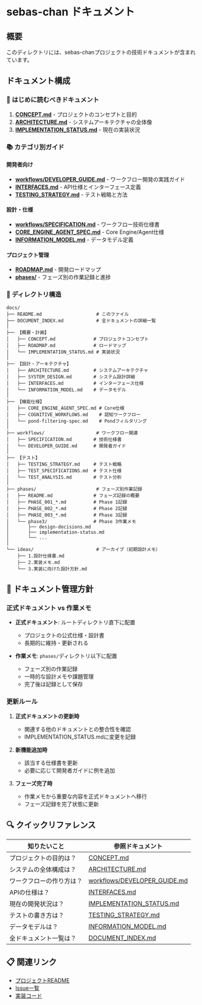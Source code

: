 # sebas-chan ドキュメント

## 概要

このディレクトリには、sebas-chanプロジェクトの技術ドキュメントが含まれています。

## ドキュメント構成

### 🎯 はじめに読むべきドキュメント

1. **[CONCEPT.md](CONCEPT.md)** - プロジェクトのコンセプトと目的
2. **[ARCHITECTURE.md](ARCHITECTURE.md)** - システムアーキテクチャの全体像
3. **[IMPLEMENTATION_STATUS.md](IMPLEMENTATION_STATUS.md)** - 現在の実装状況

### 📚 カテゴリ別ガイド

#### 開発者向け
- **[workflows/DEVELOPER_GUIDE.md](workflows/DEVELOPER_GUIDE.md)** - ワークフロー開発の実践ガイド
- **[INTERFACES.md](INTERFACES.md)** - API仕様とインターフェース定義
- **[TESTING_STRATEGY.md](TESTING_STRATEGY.md)** - テスト戦略と方法

#### 設計・仕様
- **[workflows/SPECIFICATION.md](workflows/SPECIFICATION.md)** - ワークフロー技術仕様書
- **[CORE_ENGINE_AGENT_SPEC.md](CORE_ENGINE_AGENT_SPEC.md)** - Core Engine/Agent仕様
- **[INFORMATION_MODEL.md](INFORMATION_MODEL.md)** - データモデル定義

#### プロジェクト管理
- **[ROADMAP.md](ROADMAP.md)** - 開発ロードマップ
- **[phases/](phases/)** - フェーズ別の作業記録と進捗

### 📁 ディレクトリ構造

```
docs/
├── README.md                    # このファイル
├── DOCUMENT_INDEX.md            # 全ドキュメントの詳細一覧
│
├── 【概要・計画】
│   ├── CONCEPT.md              # プロジェクトコンセプト
│   ├── ROADMAP.md              # ロードマップ
│   └── IMPLEMENTATION_STATUS.md # 実装状況
│
├── 【設計・アーキテクチャ】
│   ├── ARCHITECTURE.md         # システムアーキテクチャ
│   ├── SYSTEM_DESIGN.md        # システム設計詳細
│   ├── INTERFACES.md           # インターフェース仕様
│   └── INFORMATION_MODEL.md    # データモデル
│
├── 【機能仕様】
│   ├── CORE_ENGINE_AGENT_SPEC.md # Core仕様
│   ├── COGNITIVE_WORKFLOWS.md    # 認知ワークフロー
│   └── pond-filtering-spec.md    # Pondフィルタリング
│
├── workflows/                   # ワークフロー関連
│   ├── SPECIFICATION.md        # 技術仕様書
│   └── DEVELOPER_GUIDE.md      # 開発者ガイド
│
├── 【テスト】
│   ├── TESTING_STRATEGY.md     # テスト戦略
│   ├── TEST_SPECIFICATIONS.md  # テスト仕様
│   └── TEST_ANALYSIS.md        # テスト分析
│
├── phases/                      # フェーズ別作業記録
│   ├── README.md               # フェーズ記録の概要
│   ├── PHASE_001_*.md          # Phase 1記録
│   ├── PHASE_002_*.md          # Phase 2記録
│   ├── PHASE_003_*.md          # Phase 3記録
│   └── phase3/                 # Phase 3作業メモ
│       ├── design-decisions.md
│       ├── implementation-status.md
│       └── ...
│
└── ideas/                       # アーカイブ（初期設計メモ）
    ├── 1.設計仕様書.md
    ├── 2.実装メモ.md
    └── 3.実装に向けた設計方針.md
```

## 📝 ドキュメント管理方針

### 正式ドキュメント vs 作業メモ

- **正式ドキュメント**: ルートディレクトリ直下に配置
  - プロジェクトの公式仕様・設計書
  - 長期的に維持・更新される

- **作業メモ**: `phases/`ディレクトリ以下に配置
  - フェーズ別の作業記録
  - 一時的な設計メモや課題管理
  - 完了後は記録として保存

### 更新ルール

1. **正式ドキュメントの更新時**
   - 関連する他のドキュメントとの整合性を確認
   - IMPLEMENTATION_STATUS.mdに変更を記録

2. **新機能追加時**
   - 該当する仕様書を更新
   - 必要に応じて開発者ガイドに例を追加

3. **フェーズ完了時**
   - 作業メモから重要な内容を正式ドキュメントへ移行
   - フェーズ記録を完了状態に更新

## 🔍 クイックリファレンス

| 知りたいこと | 参照ドキュメント |
|------------|----------------|
| プロジェクトの目的は？ | [CONCEPT.md](CONCEPT.md) |
| システムの全体構成は？ | [ARCHITECTURE.md](ARCHITECTURE.md) |
| ワークフローの作り方は？ | [workflows/DEVELOPER_GUIDE.md](workflows/DEVELOPER_GUIDE.md) |
| APIの仕様は？ | [INTERFACES.md](INTERFACES.md) |
| 現在の開発状況は？ | [IMPLEMENTATION_STATUS.md](IMPLEMENTATION_STATUS.md) |
| テストの書き方は？ | [TESTING_STRATEGY.md](TESTING_STRATEGY.md) |
| データモデルは？ | [INFORMATION_MODEL.md](INFORMATION_MODEL.md) |
| 全ドキュメント一覧は？ | [DOCUMENT_INDEX.md](DOCUMENT_INDEX.md) |

## 📋 関連リンク

- [プロジェクトREADME](../README.md)
- [Issue一覧](https://github.com/otolab/sebas-chan/issues)
- [実装コード](../packages/)